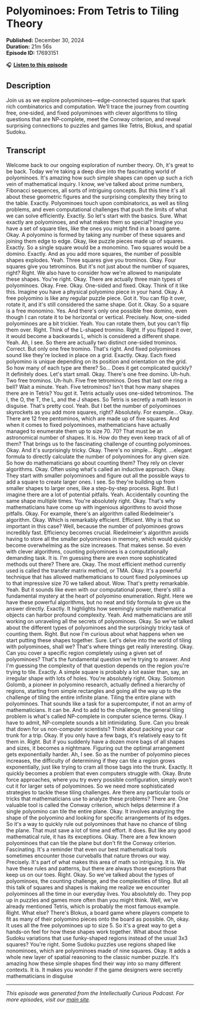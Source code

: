 # Polyominoes: From Tetris to Tiling Theory

**Published:** December 30, 2024  
**Duration:** 21m 56s  
**Episode ID:** 17693151

🎧 **[Listen to this episode](https://intellectuallycurious.buzzsprout.com/2529712/episodes/17693151-polyominoes-from-tetris-to-tiling-theory)**

## Description

Join us as we explore polyominoes—edge-connected squares that spark rich combinatorics and computation. We’ll trace the journey from counting free, one‑sided, and fixed polyominoes with clever algorithms to tiling questions that are NP‑complete, meet the Conway criterion, and reveal surprising connections to puzzles and games like Tetris, Blokus, and spatial Sudoku.

## Transcript

Welcome back to our ongoing exploration of number theory. Oh, it's great to be back. Today we're taking a deep dive into the fascinating world of polyominoes. It's amazing how such simple shapes can open up such a rich vein of mathematical inquiry. I know, we've talked about prime numbers, Fibonacci sequences, all sorts of intriguing concepts. But this time it's all about these geometric figures and the surprising complexity they bring to the table. Exactly. Polyominoes touch upon combinatorics, as well as tiling problems, and even computational challenges that push the limits of what we can solve efficiently. Exactly. So let's start with the basics. Sure. What exactly are polyominoes, and what makes them so special? Imagine you have a set of square tiles, like the ones you might find in a board game. Okay. A polyomino is formed by taking any number of these squares and joining them edge to edge. Okay, like puzzle pieces made up of squares. Exactly. So a single square would be a monomino. Two squares would be a domino. Exactly. And as you add more squares, the number of possible shapes explodes. Yeah. Three squares give you trominos. Okay. Four squares give you tetrominos. But it's not just about the number of squares, right? Right. We also have to consider how we're allowed to manipulate these shapes. You're right. Okay. There are actually three main types of polyominoes. Okay. Free. Okay. One-sided and fixed. Okay. Think of it like this. Imagine you have a physical polyomino piece in your hand. Okay. A free polyomino is like any regular puzzle piece. Got it. You can flip it over, rotate it, and it's still considered the same shape. Got it. Okay. So a square is a free monomino. Yes. And there's only one possible free domino, even though I can rotate it to be horizontal or vertical. Precisely. Now, one-sided polyominoes are a bit trickier. Yeah. You can rotate them, but you can't flip them over. Right. Think of the L-shaped tromino. Right. If you flipped it over, it would become a backwards L, which is considered a different shape. Yeah. Ah, I see. So there are actually two distinct one-sided trominos. Correct. But only one free tromino. That's right. And fixed polyominoes sound like they're locked in place on a grid. Exactly. Okay. Each fixed polyomino is unique depending on its position and orientation on the grid. So how many of each type are there? So... Does it get complicated quickly? It definitely does. Let's start small. Okay. There's one free domino. Uh-huh. Two free trominos. Uh-huh. Five free tetrominos. Does that last one ring a bell? Wait a minute. Yeah. Five tetrominos? Isn't that how many shapes there are in Tetris? You got it. Tetris actually uses one-sided tetrominos. The I, the O, the T, the L, and the J shapes. So Tetris is secretly a math lesson in disguise. That's pretty cool. Yeah. But I bet the number of polyominoes skyrockets as you add more squares, right? Absolutely. For example... Okay. There are 12 free pentominos, which are made up of five squares. And when it comes to fixed polyominoes, mathematicians have actually managed to enumerate them up to size 70. 70? That must be an astronomical number of shapes. It is. How do they even keep track of all of them? That brings us to the fascinating challenge of counting polyominoes. Okay. And it's surprisingly tricky. Okay. There's no simple... Right. ...elegant formula to directly calculate the number of polyominoes for any given size. So how do mathematicians go about counting them? They rely on clever algorithms. Okay. Often using what's called an inductive approach. Okay. They start with smaller polyominoes and figure out all the possible ways to add a square to create larger ones. I see. So they're building up from smaller shapes to larger ones, like a step-by-step process. Right. But I imagine there are a lot of potential pitfalls. Yeah. Accidentally counting the same shape multiple times. You're absolutely right. Okay. That's why mathematicians have come up with ingenious algorithms to avoid those pitfalls. Okay. For example, there's an algorithm called Riedelmeier's algorithm. Okay. Which is remarkably efficient. Efficient. Why is that so important in this case? Well, because the number of polyominoes grows incredibly fast. Efficiency becomes crucial. Riedelmeier's algorithm avoids having to store all the smaller polyominoes in memory, which would quickly become overwhelming as the size increases. That makes sense. So even with clever algorithms, counting polyominoes is a computationally demanding task. It is. I'm guessing there are even more sophisticated methods out there? There are. Okay. The most efficient method currently used is called the transfer matrix method, or TMA. Okay. It's a powerful technique that has allowed mathematicians to count fixed polyominoes up to that impressive size 70 we talked about. Wow. That's pretty remarkable. Yeah. But it sounds like even with our computational power, there's still a fundamental mystery at the heart of polyomino enumeration. Right. Here we have these powerful algorithms, but no neat and tidy formula to give us the answer directly. Exactly. It highlights how seemingly simple mathematical objects can harbor profound complexity. Yeah. And mathematicians are still working on unraveling all the secrets of polyominoes. Okay. So we've talked about the different types of polyominoes and the surprisingly tricky task of counting them. Right. But now I'm curious about what happens when we start putting these shapes together. Sure. Let's delve into the world of tiling with polyominoes, shall we? That's where things get really interesting. Okay. Can you cover a specific region completely using a given set of polyominoes? That's the fundamental question we're trying to answer. And I'm guessing the complexity of that question depends on the region you're trying to tile. Exactly. A simple square is probably a lot easier than, say, an irregular shape with lots of holes. You're absolutely right. Okay. Solomon Golomb, a pioneer in polyomino research, actually defined a hierarchy of regions, starting from simple rectangles and going all the way up to the challenge of tiling the entire infinite plane. Tiling the entire plane with polyominoes. That sounds like a task for a supercomputer, if not an army of mathematicians. It can be. And to add to the challenge, the general tiling problem is what's called NP-complete in computer science terms. Okay. I have to admit, NP-complete sounds a bit intimidating. Sure. Can you break that down for us non-computer scientists? Think about packing your car trunk for a trip. Okay. If you only have a few bags, it's relatively easy to fit them in. Right. But if you suddenly have a dozen more bags of all shapes and sizes, it becomes a nightmare. Figuring out the optimal arrangement gets exponentially harder. Ah, I see. So as the number of polyomino pieces increases, the difficulty of determining if they can tile a region grows exponentially, just like trying to cram all those bags into the trunk. Exactly. It quickly becomes a problem that even computers struggle with. Okay. Brute force approaches, where you try every possible configuration, simply won't cut it for larger sets of polyominoes. So we need more sophisticated strategies to tackle these tiling challenges. Are there any particular tools or tricks that mathematicians use to analyze these problems? There are. One valuable tool is called the Conway criterion, which helps determine if a single polyomino can tile the entire plane. Okay. It involves analyzing the shape of the polyomino and looking for specific arrangements of its edges. So it's a way to quickly rule out polyominoes that have no chance of tiling the plane. That must save a lot of time and effort. It does. But like any good mathematical rule, it has its exceptions. Okay. There are a few known polyominoes that can tile the plane but don't fit the Conway criterion. Fascinating. It's a reminder that even our best mathematical tools sometimes encounter those curveballs that nature throws our way. Precisely. It's part of what makes this area of math so intriguing. It is. We have these rules and patterns, but there are always those exceptions that keep us on our toes. Right. Okay. So we've talked about the types of polyominoes, the counting challenge, and the complexities of tiling. But all this talk of squares and shapes is making me realize we encounter polyominoes all the time in our everyday lives. You absolutely do. They pop up in puzzles and games more often than you might think. Well, we've already mentioned Tetris, which is probably the most famous example. Right. What else? There's Blokus, a board game where players compete to fit as many of their polyomino pieces onto the board as possible. Oh, okay. It uses all the free polyominoes up to size 5. So it's a great way to get a hands-on feel for how these shapes work together. What about those Sudoku variations that use funky-shaped regions instead of the usual 3x3 squares? You're right. Some Sudoku puzzles use regions shaped like nonominoes, which are polyominoes made of nine squares. Okay. It adds a whole new layer of spatial reasoning to the classic number puzzle. It's amazing how these simple shapes find their way into so many different contexts. It is. It makes you wonder if the game designers were secretly mathematicians in disguise

---
*This episode was generated from the Intellectually Curious Podcast. For more episodes, visit our [main site](https://intellectuallycurious.buzzsprout.com).*
